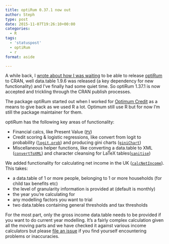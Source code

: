 ```yaml
---
title: optiRum 0.37.1 now out
author: Steph
type: post
date: 2015-11-07T19:26:10+00:00
categories:
  - R
tags:
  - 'statuspost'
  - optiRum
  - r
format: aside

---
```

A while back, I [wrote about how I was waiting][1] to be able to release [optiRum][2] to CRAN, well data.table 1.9.6 was released (a key dependency for new functionality) and I&#8217;ve finally had some quiet time. So optiRum 1.37.1 is now accepted and trickling through the CRAN publish processes.
  
<!--more-->

The package optiRum started out when I worked for [Optimum Credit][3] as a means to give back as we used R a lot. Optimum still use R but for now I&#8217;m still the package maintainer for them.

optiRum has the following key areas of functionality:

  * Financial calcs, like Present Value ([`PV`][4]) 
  * Credit scoring & logistic regressions, like convert from logit to probability ([`logit.prob`][5]) and producing gini charts ([`giniChart`][6])
  * Miscellaneous helper functions, like converting a data.table to XML ([`convertToXML`][7]) and character cleansing for LaTeX tables([`sanitise`][8])

We added functionality for calculating net income in the UK ([`calcNetIncome`][9]). This takes:

  * a data.table of 1 or more people, belonging to 1 or more households (for child tax benefits etc)
  * the level of granularity information is provided at (default is monthly)
  * the year you&#8217;re calculating for
  * any modelling factors you want to trial
  * two data.tables containing general thresholds and tax thresholds

For the most part, only the gross income data.table needs to be provided if you want to do current year modelling. It&#8217;s a fairly complex calculation given all the moving parts and we have checked it against various income calculators but please [file an issue][10] if you find yourself encountering problems or inaccuracies.

 [1]: https://itsalocke.com/optirum-gini-like-a-wizard/
 [2]: https://github.com/stephlocke/optiRum
 [3]: https://www.optimumcredit.co.uk/
 [4]: https://github.com/stephlocke/optiRum/blob/master/R/PV.R
 [5]: https://github.com/stephlocke/optiRum/blob/master/R/logit.prob.R
 [6]: https://github.com/stephlocke/optiRum/blob/master/R/giniChart.R
 [7]: https://github.com/stephlocke/optiRum/blob/master/R/convertToXML.R
 [8]: https://github.com/stephlocke/optiRum/blob/master/R/sanitise.R
 [9]: https://github.com/stephlocke/optiRum/blob/master/R/calcNetIncome.R
 [10]: https://github.com/stephlocke/optiRum/issues/new